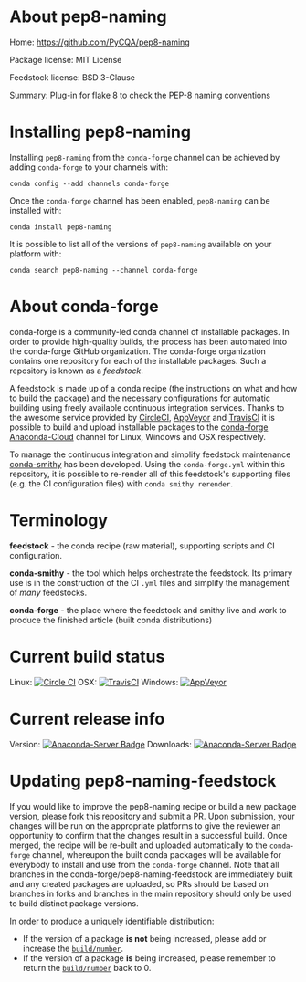 About pep8-naming
=================

Home: https://github.com/PyCQA/pep8-naming

Package license: MIT License

Feedstock license: BSD 3-Clause

Summary: Plug-in for flake 8 to check the PEP-8 naming conventions



Installing pep8-naming
======================

Installing `pep8-naming` from the `conda-forge` channel can be achieved by adding `conda-forge` to your channels with:

```
conda config --add channels conda-forge
```

Once the `conda-forge` channel has been enabled, `pep8-naming` can be installed with:

```
conda install pep8-naming
```

It is possible to list all of the versions of `pep8-naming` available on your platform with:

```
conda search pep8-naming --channel conda-forge
```



About conda-forge
=================

conda-forge is a community-led conda channel of installable packages.
In order to provide high-quality builds, the process has been automated into the
conda-forge GitHub organization. The conda-forge organization contains one repository
for each of the installable packages. Such a repository is known as a *feedstock*.

A feedstock is made up of a conda recipe (the instructions on what and how to build
the package) and the necessary configurations for automatic building using freely
available continuous integration services. Thanks to the awesome service provided by
[CircleCI](https://circleci.com/), [AppVeyor](http://www.appveyor.com/)
and [TravisCI](https://travis-ci.org/) it is possible to build and upload installable
packages to the [conda-forge](https://anaconda.org/conda-forge)
[Anaconda-Cloud](http://docs.anaconda.org/) channel for Linux, Windows and OSX respectively.

To manage the continuous integration and simplify feedstock maintenance
[conda-smithy](http://github.com/conda-forge/conda-smithy) has been developed.
Using the ``conda-forge.yml`` within this repository, it is possible to re-render all of
this feedstock's supporting files (e.g. the CI configuration files) with ``conda smithy rerender``.


Terminology
===========

**feedstock** - the conda recipe (raw material), supporting scripts and CI configuration.

**conda-smithy** - the tool which helps orchestrate the feedstock.
                   Its primary use is in the construction of the CI ``.yml`` files
                   and simplify the management of *many* feedstocks.

**conda-forge** - the place where the feedstock and smithy live and work to
                  produce the finished article (built conda distributions)

Current build status
====================

Linux: [![Circle CI](https://circleci.com/gh/conda-forge/pep8-naming-feedstock.svg?style=shield)](https://circleci.com/gh/conda-forge/pep8-naming-feedstock)
OSX: [![TravisCI](https://travis-ci.org/conda-forge/pep8-naming-feedstock.svg?branch=master)](https://travis-ci.org/conda-forge/pep8-naming-feedstock)
Windows: [![AppVeyor](https://ci.appveyor.com/api/projects/status/github/conda-forge/pep8-naming-feedstock?svg=True)](https://ci.appveyor.com/project/conda-forge/pep8-naming-feedstock/branch/master)

Current release info
====================
Version: [![Anaconda-Server Badge](https://anaconda.org/conda-forge/pep8-naming/badges/version.svg)](https://anaconda.org/conda-forge/pep8-naming)
Downloads: [![Anaconda-Server Badge](https://anaconda.org/conda-forge/pep8-naming/badges/downloads.svg)](https://anaconda.org/conda-forge/pep8-naming)


Updating pep8-naming-feedstock
==============================

If you would like to improve the pep8-naming recipe or build a new
package version, please fork this repository and submit a PR. Upon submission,
your changes will be run on the appropriate platforms to give the reviewer an
opportunity to confirm that the changes result in a successful build. Once
merged, the recipe will be re-built and uploaded automatically to the
`conda-forge` channel, whereupon the built conda packages will be available for
everybody to install and use from the `conda-forge` channel.
Note that all branches in the conda-forge/pep8-naming-feedstock are
immediately built and any created packages are uploaded, so PRs should be based
on branches in forks and branches in the main repository should only be used to
build distinct package versions.

In order to produce a uniquely identifiable distribution:
 * If the version of a package **is not** being increased, please add or increase
   the [``build/number``](http://conda.pydata.org/docs/building/meta-yaml.html#build-number-and-string).
 * If the version of a package **is** being increased, please remember to return
   the [``build/number``](http://conda.pydata.org/docs/building/meta-yaml.html#build-number-and-string)
   back to 0.
